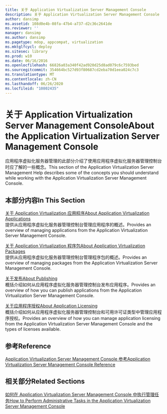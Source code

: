 ```yaml
---
title: 关于 Application Virtualization Server Management Console
description: 关于 Application Virtualization Server Management Console
author: dansimp
ms.assetid: 108d0e4b-08fa-47b4-a737-d2c36c2641de
ms.reviewer: ''
manager: dansimp
ms.author: dansimp
ms.pagetype: mdop, appcompat, virtualization
ms.mktglfcycl: deploy
ms.sitesec: library
ms.prod: w10
ms.date: 06/16/2016
ms.openlocfilehash: 66826a03a340f42ad920d25d8ad079c6c7593bed
ms.sourcegitcommit: 354664bc527d93f80687cd2eba70d1eea024c7c3
ms.translationtype: MT
ms.contentlocale: zh-CN
ms.lasthandoff: 06/26/2020
ms.locfileid: "10802435"
---
```

# <span data-ttu-id="b0361-103">关于 Application Virtualization Server Management Console</span><span class="sxs-lookup"><span data-stu-id="b0361-103">About the Application Virtualization Server Management Console</span></span>


<span data-ttu-id="b0361-104">应用程序虚拟化服务器管理的此部分介绍了使用应用程序虚拟化服务器管理控制台时应了解的一些概念。</span><span class="sxs-lookup"><span data-stu-id="b0361-104">This section of the Application Virtualization Server Management Help describes some of the concepts you should understand while working with the Application Virtualization Server Management Console.</span></span>

## <span data-ttu-id="b0361-105">本部分内容</span><span class="sxs-lookup"><span data-stu-id="b0361-105">In This Section</span></span>


<a href="" id="about-application-virtualization-applications"></a>[<span data-ttu-id="b0361-106">关于 Application Virtualization 应用程序</span><span class="sxs-lookup"><span data-stu-id="b0361-106">About Application Virtualization Applications</span></span>](about-application-virtualization-applications.md)  
<span data-ttu-id="b0361-107">提供从应用程序虚拟化服务器管理控制台管理应用程序的概述。</span><span class="sxs-lookup"><span data-stu-id="b0361-107">Provides an overview of managing applications from the Application Virtualization Server Management Console.</span></span>

<a href="" id="about-application-virtualization-packages"></a>[<span data-ttu-id="b0361-108">关于 Application Virtualization 程序包</span><span class="sxs-lookup"><span data-stu-id="b0361-108">About Application Virtualization Packages</span></span>](about-application-virtualization-packages.md)  
<span data-ttu-id="b0361-109">提供从应用程序虚拟化服务器管理控制台管理程序包的概述。</span><span class="sxs-lookup"><span data-stu-id="b0361-109">Provides an overview of managing packages from the Application Virtualization Server Management Console.</span></span>

<a href="" id="about-publishing"></a>[<span data-ttu-id="b0361-110">关于发布</span><span class="sxs-lookup"><span data-stu-id="b0361-110">About Publishing</span></span>](about-publishing.md)  
<span data-ttu-id="b0361-111">概括介绍如何从应用程序虚拟化服务器管理控制台发布应用程序。</span><span class="sxs-lookup"><span data-stu-id="b0361-111">Provides an overview of how you can publish applications from the Application Virtualization Server Management Console.</span></span>

<a href="" id="about-application-licensing"></a>[<span data-ttu-id="b0361-112">关于应用程序授权</span><span class="sxs-lookup"><span data-stu-id="b0361-112">About Application Licensing</span></span>](about-application-licensing.md)  
<span data-ttu-id="b0361-113">概括介绍如何从应用程序虚拟化服务器管理控制台和可用许可证类型中管理应用程序授权。</span><span class="sxs-lookup"><span data-stu-id="b0361-113">Provides an overview of how you can manage application licensing from the Application Virtualization Server Management Console and the types of licenses available.</span></span>

## <span data-ttu-id="b0361-114">参考</span><span class="sxs-lookup"><span data-stu-id="b0361-114">Reference</span></span>


[<span data-ttu-id="b0361-115">Application Virtualization Server Management Console 参考</span><span class="sxs-lookup"><span data-stu-id="b0361-115">Application Virtualization Server Management Console Reference</span></span>](application-virtualization-server-management-console-reference.md)

## <span data-ttu-id="b0361-116">相关部分</span><span class="sxs-lookup"><span data-stu-id="b0361-116">Related Sections</span></span>


[<span data-ttu-id="b0361-117">如何在 Application Virtualization Server Management Console 中执行管理任务</span><span class="sxs-lookup"><span data-stu-id="b0361-117">How to Perform Administrative Tasks in the Application Virtualization Server Management Console</span></span>](how-to-perform-administrative-tasks-in-the-application-virtualization-server-management-console.md)

 

 





